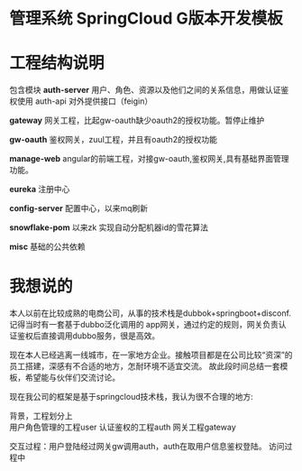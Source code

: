 # 管理系统 SpringCloud G版本开发模板

# 工程结构说明

包含模块
**auth-server** 用户、角色、资源以及他们之间的关系信息，用做认证鉴权使用
auth-api 对外提供接口（feigin）

**gateway**  网关工程，比起gw-oauth缺少oauth2的授权功能。暂停止维护

**gw-oauth** 鉴权网关，zuul工程，并且有oauth2的授权功能

**manage-web** angular的前端工程，对接gw-oauth,鉴权网关,具有基础界面管理功能。


**eureka** 注册中心

**config-server** 配置中心，以来mq刷新

**snowflake-pom** 以来zk 实现自动分配机器id的雪花算法

**misc** 基础的公共依赖


# 我想说的
本人以前在比较成熟的电商公司，从事的技术栈是dubbok+springboot+disconf.记得当时有一套基于dubbo泛化调用的
app网关，通过约定的规则，网关负责认证鉴权后直接调用dubbo服务，很是高效。

现在本人已经逃离一线城市，在一家地方企业。接触项目都是在公司比较“资深”的员工搭建，深感有不合适的地方，怎耐环境不适宜交流。
故此段时间总结一套模板，希望能与伙伴们交流讨论。

现在我公司的框架是基于springcloud技术栈，我认为很不合理的地方:

背景，工程划分上  
用户角色管理的工程user
认证鉴权的工程auth
网关工程gateway

交互过程：用户登陆经过网关gw调用auth，auth在取用户信息鉴权登陆。
访问过程中
 





